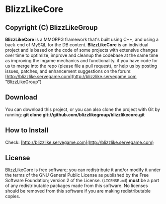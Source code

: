 BlizzLikeCore
==========

Copyright (C) BlizzLikeGroup
-------
**BlizzLikeCore** is a MMORPG framework that's built using C++, and using a 
back-end of MySQL for the DB content. **BlizzLikeCore** is an individual project
and is based on the code of some projects with extensive changes over time 
to optimize, improve and cleanup the codebase at the same time as improving 
the ingame mechanics and functionality.
if you have code for us to merge into the repo (please file a pull request), 
or help us by posting issues, patches, and enhancement suggestions on the 
forum: [http://blizzlike.servegame.com](http://blizzlike.servegame.com "BlizzLikeGroup")

Download
-------
You can download this project, or you can also clone the project with Git 
by running: **git clone git://github.com/blizzlikegroup/blizzlikecore.git**

How to Install
-------
Check: [http://blizzlike.servegame.com](http://blizzlike.servegame.com)

License
-------
BlizzLikeCore is free software; you can redistribute it and/or modify it 
under the terms of the GNU General Public License as published by the 
Free Software Foundation; version 2 of the License.
(`LICENSE.md`) **must** be a part of any redistributable packages made from 
this software.  No licenses should be removed from this software if 
you are making redistributable copies.